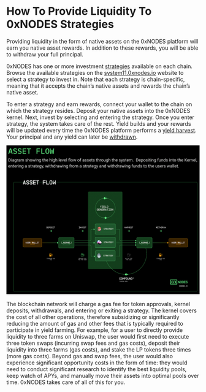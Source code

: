 # How To Provide Liquidity To 0xNODES Strategies

Providing liquidity in the form of native assets on the 0xNODES platform will earn you native asset rewards. In addition to these rewards, you will be able to withdraw your full principal.

0xNODES has one or more investment [strategies](native-strategies.md) available on each chain. Browse the available strategies on the [system11.0xnodes.io](https://system11.0xnodes.io) website to select a strategy to invest in. Note that each strategy is chain-specific, meaning that it accepts the chain’s native assets and rewards the chain’s native asset.

To enter a strategy and earn rewards, connect your wallet to the chain on which the strategy resides. Deposit your native assets into the 0xNODES kernel. Next, invest by selecting and entering the strategy. Once you enter strategy, the system takes care of the rest. Yield builds and your rewards will be updated every time the 0xNODES platform performs a [yield harvest](yield-harvest-and-distribution.md). Your principal and any yield can later be [withdrawn](how-to-withdraw-funds.md).

![Asset flow diagram showing the deposit of funds into the kernel, entering a strategy, exiting a strategy, and withdrawing funds to the user wallet.](<../.gitbook/assets/asset flow.png>)

The blockchain network will charge a gas fee for token approvals, kernel deposits, withdrawals, and entering or exiting a strategy. The kernel covers the cost of all other operations, therefore subsidizing or significantly reducing the amount of gas and other fees that is typically required to participate in yield farming. For example, for a user to directly provide liquidity to three farms on Uniswap, the user would first need to execute three token swaps (incurring swap fees and gas costs), deposit their liquidity into three farms (gas costs), and stake the LP tokens three times (more gas costs). Beyond gas and swap fees, the user would also experience significant opportunity costs in the form of time: they would need to conduct significant research to identify the best liquidity pools, keep watch of APYs, and manually move their assets into optimal pools over time. 0xNODES takes care of all of this for you.
